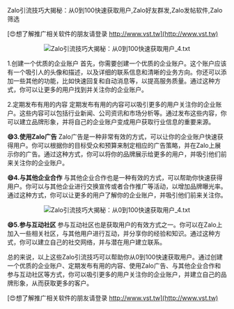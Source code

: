 Zalo引流技巧大揭秘：从0到100快速获取用户,Zalo好友群发,Zalo发帖软件,Zalo筛选

[😍想了解推广相关软件的朋友请登录 http://www.vst.tw](http://www.vst.tw)

 <center><img src="https://vst.tw/MP4/tuiguang/png/4.png" alt="Zalo引流技巧大揭秘：从0到100快速获取用户_4.txt"></center>

1.创建一个优质的企业账户
首先，你需要创建一个优质的企业账户。这个账户应该有一个吸引人的头像和描述，以及详细的联系信息和清晰的业务方向。你还可以添加一些其他的功能，比如快速回复和自动消息等，以提高服务质量。通过这种方式，你可以让更多的用户找到并关注你的企业账户。

2.定期发布有用的内容
定期发布有用的内容可以吸引更多的用户关注你的企业账户。这些内容可以包括行业新闻、公司资讯和市场分析等。通过发布这些内容，你可以建立品牌形象，并将自己的企业账户变成用户获取行业信息的重要来源。

**😄3.使用Zalo广告**
Zalo广告是一种非常有效的方式，可以让你的企业账户快速获得用户。你可以根据你的目标受众和预算来制定相应的广告策略，并在Zalo上展示你的广告。通过这种方式，你可以将你的品牌展示给更多的用户，并吸引他们前来关注你的企业账户。

**😄4.与其他企业合作**
与其他企业合作也是一种有效的方式，可以帮助你快速获得用户。你可以与其他企业进行交换宣传或者合作推广等活动，以增加品牌曝光率。通过这种方式，你可以让更多的用户了解你的企业账户，并吸引他们前来关注你。

 <center><img src="https://vst.tw/MP4/tuiguang/png/2.png" alt="Zalo引流技巧大揭秘：从0到100快速获取用户_4.txt"></center>

**😄5.参与互动社区**
参与互动社区也是获取用户的有效方式之一。你可以在Zalo上加入一些相关社区，与其他用户进行互动，并分享你的经验和知识。通过这种方式，你可以建立自己的社交网络，并与潜在用户建立联系。

总的来说，以上这些Zalo引流技巧可以帮助你从0到100快速获取用户。通过创建一个优质的企业账户、定期发布有用的内容、使用Zalo广告、与其他企业合作和参与互动社区等方式，你可以吸引更多的用户关注你的企业账户，并建立自己的品牌形象，从而获取更多的客户。

[😍想了解推广相关软件的朋友请登录 http://www.vst.tw](http://www.vst.tw)



